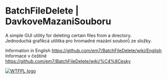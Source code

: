 # BatchFileDelete | DavkoveMazaniSouboru
A simple GUI utility for deleting certain files from a directory.<br />
Jednoduchá grafikcá utilitka pro hromadné mazání souborů ze složky.

Information in English https://github.com/em7/BatchFileDelete/wiki/English <br />
Informace v češtině https://github.com/em7/BatchFileDelete/wiki/%C4%8Cesky

[![WTFPL logo](http://www.wtfpl.net/wp-content/uploads/2012/12/wtfpl-badge-1.png)](http://www.wtfpl.net)
